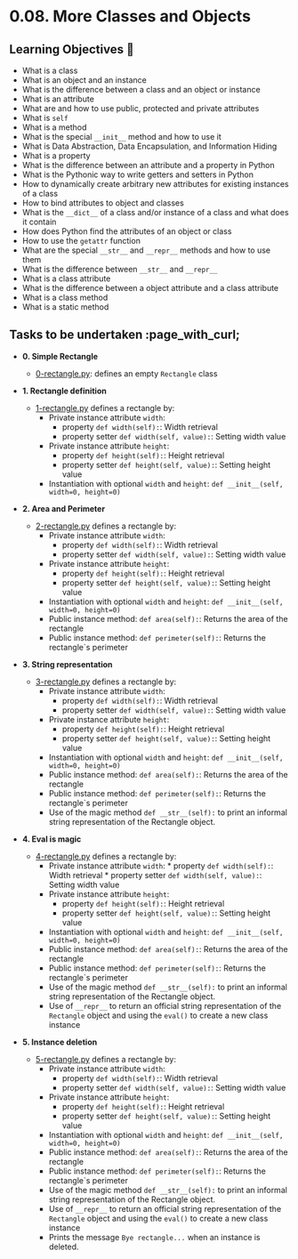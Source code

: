# 0.08. More Classes and Objects

## Learning Objectives :dart:

* What is a class
* What is an object and an instance
* What is the difference between a class and an object or instance
* What is an attribute
* What are and how to use public, protected and private attributes
* What is `self`
* What is a method
* What is the special `__init__` method and how to use it
* What is Data Abstraction, Data Encapsulation, and Information Hiding
* What is a property
* What is the difference between an attribute and a property in Python
* What is the Pythonic way to write getters and setters in Python
* How to dynamically create arbitrary new attributes for existing instances of a class
* How to bind attributes to object and classes
* What is the `__dict__` of a class and/or instance of a class and what does it contain
* How does Python find the attributes of an object or class
* How to use the `getattr` function
* What are the special `__str__` and `__repr__` methods and how to use them
* What is the difference between `__str__` and `__repr__`
* What is a class attribute
* What is the difference between a object attribute and a class attribute
* What is a class method
* What is a static method

## Tasks to be undertaken :page_with_curl;

* **0. Simple Rectangle**
  * [0-rectangle.py](./0-rectangle.py): defines an empty `Rectangle` class

* **1. Rectangle definition**
  * [1-rectangle.py](./1-rectangle.py) defines a rectangle by:
      * Private instance attribute `width`:
           * property `def width(self):`: Width retrieval
           * property setter `def width(self, value):`: Setting width value
      * Private instance attribute `height`:
           * property `def height(self):`: Height retrieval
           * property setter `def height(self, value):`: Setting height value
      * Instantiation with optional `width` and `height`: `def __init__(self, width=0, height=0)`

* **2. Area and Perimeter**
  * [2-rectangle.py](./2-rectangle.py) defines a rectangle by:
      * Private instance attribute `width`:
           * property `def width(self):`: Width retrieval
           * property setter `def width(self, value):`: Setting width value
      * Private instance attribute `height`:
           * property `def height(self):`: Height retrieval
           * property setter `def height(self, value):`: Setting height value
      * Instantiation with optional `width` and `height`: `def __init__(self, width=0, height=0)`
      * Public instance method: `def area(self):`: Returns the area of the rectangle
      * Public instance method: `def perimeter(self):`: Returns the rectangle`s perimeter 

* **3. String representation**
  * [3-rectangle.py](./3-rectangle.py) defines a rectangle by:
      * Private instance attribute `width`:
           * property `def width(self):`: Width retrieval
           * property setter `def width(self, value):`: Setting width value
      * Private instance attribute `height`:
           * property `def height(self):`: Height retrieval
           * property setter `def height(self, value):`: Setting height value
      * Instantiation with optional `width` and `height`: `def __init__(self, width=0, height=0)`
      * Public instance method: `def area(self):`: Returns the area of the rectangle
      * Public instance method: `def perimeter(self):`: Returns the rectangle`s perimeter
      * Use of the magic method `def __str__(self):` to print an informal string representation of the Rectangle object.

* **4. Eval is magic**
  * [4-rectangle.py](./4-rectangle.py) defines a rectangle by:
     * Private instance attribute `width`:
           * property `def width(self):`: Width retrieval
           * property setter `def width(self, value):`: Setting width value
      * Private instance attribute `height`:
           * property `def height(self):`: Height retrieval
           * property setter `def height(self, value):`: Setting height value
      * Instantiation with optional `width` and `height`: `def __init__(self, width=0, height=0)`
      * Public instance method: `def area(self):`: Returns the area of the rectangle
      * Public instance method: `def perimeter(self):`: Returns the rectangle`s perimeter
      * Use of the magic method `def __str__(self):` to print an informal string representation of the Rectangle object.
      * Use of `__repr__` to return an official string representation of the `Rectangle` object and using the `eval()` to create a new class instance

* **5. Instance deletion**
  * [5-rectangle.py](./5-rectangle.py) defines a rectangle by:
      * Private instance attribute `width`:
           * property `def width(self):`: Width retrieval
           * property setter `def width(self, value):`: Setting width value
      * Private instance attribute `height`:
           * property `def height(self):`: Height retrieval
           * property setter `def height(self, value):`: Setting height value
      * Instantiation with optional `width` and `height`: `def __init__(self, width=0, height=0)`
      * Public instance method: `def area(self):`: Returns the area of the rectangle
      * Public instance method: `def perimeter(self):`: Returns the rectangle`s perimeter
      * Use of the magic method `def __str__(self):` to print an informal string representation of the Rectangle object.
      * Use of `__repr__` to return an official string representation of the `Rectangle` object and using the `eval()` to create a new class instance
      * Prints the message `Bye rectangle...` when an instance is deleted.
 

